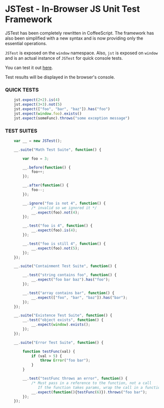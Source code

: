 JSTest - In-Browser JS Unit Test Framework
===============================

JSTest has been completely rewritten in CoffeeScript. The framework has also been simplified with a new syntax and is now providing only the essential operations.

`JSTest` is exposed on the `window` namespace. Also, `jst` is exposed on `window` and is an actual instance of `JSTest` for quick console tests.

You can test it out <a href="http://htmlpreview.github.com/?https://github.com/jakesankey/JSTest/blob/master/example/index.html" target="_blank">here</a>.

Test results will be displayed in the browser's console.

### QUICK TESTS

```js
    jst.expect(2+2).is(4)
    jst.expect(3+3).not(5)
    jst.expect(["foo", "bar", "baz"]).has("foo")
    jst.expect(window.foo).exists()
    jst.expect(someFunc).throws("some exception message")
```

### TEST SUITES

```js
    var __ = new JSTest();

    __.suite("Math Test Suite", function() {

        var foo = 3;

        __.before(function() {
        	foo++;
        });

        __.after(function() {
            foo--;
        });

        __.ignore("foo is not 4", function() {
            /* invalid so we ignored it */
            __.expect(foo).not(4);
        });

        __.test("foo is 4", function() {
            __.expect(foo).is(4);
        });

        __.test("foo is still 4", function() {
            __.expect(foo).not(5);
        });
    });

    __.suite("Containment Test Suite", function() {

        __.test("string contains foo", function() {
            __.expect("foo bar baz").has("foo");
        });

        __.test("array contains bar", function() {
            __.expect(["foo", "bar", "baz"]).has("bar");
        });
    });

    __.suite("Existence Test Suite", function() {
        __.test("object exists", function() {
            __.expect(window).exists();
        });
    });

    __.suite("Error Test Suite", function() {

        function testFunc(val) {
            if (val > 5) {
            	throw Error("foo bar");
            }
        }

        __.test("testFunc throws an error", function() {
            /* Must pass in a reference to the function, not a call
               If the function takes params, wrap the call in a function */
            __.expect(function(){testFunc(6)}).throws("foo bar");
        });
    });
```
